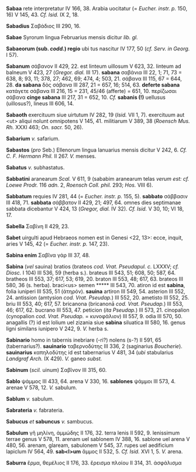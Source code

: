 **Sabaa** rete interpretatur IV 166, 38. Arabia uocitatur (= *Eucher.
instr. p.* 150, 16) V 145, 43. *Cf. Isid.* IX 2, 18.

**Sabadius** Σαβάδιος III 290, 16.

**Sabae** Syrorum lingua Februarius mensis dicitur *lib. gl.*

**Sabaeorum (sub. *codd.*) regio** ubi tus nascitur IV 177, 50 (*cf.
Serv. in Georg.* I 57).

**Sabanum** σάβανον II 429, 22. est linteum uillosum V 623, 32. linteum
ad balneum V 423, 27 (*Gregor. dial.* III 17). **sabana** σαβάνια III
22, 1; 71, 73 = 638, 8; 93, 11; 378, 27; 462, 69; 474, 4; 503, 21.
σάβανα III 115, 67 = 644, 28. **da sabana** δὸς σάβανα III 287, 21 =
657, 16; 514, 63. **deferte sabana** κατάγετε σάβανα III 216, 15 = 231,
45/46 (afferte) = 651, 10. περίζωσαι σάβανα **cinge sabana** III 217, 31
= 652, 10. *Cf.* **sabanis (!)** uellusus (uillosus?), lineus III 606,
14.

**Sabaoth** exercituum siue uirtutum IV 282, 19 (*Isid.* VII 1, 7).
exercituum aut \<ut\> aliqui nolunt omnipotens V 145, 41. militiarum V
389, 38 (*Roensch Mus. Rh.* XXXI 463; *On. sacr.* 50, 26).

**Sabarium** *v.* safarium.

**Sabastos** (*pro* Seb.) Ellenorum lingua Ianuarius mensis dicitur V
242, 6. *Cf. C. F. Hermann Phil.* II 267. *V.* menses.

**Sabatus** *v.* subhastatus.

**Sabbatini** aranearum *Scal.* V 611, 9 (sababim aranearum telas *verum
est: cf. Loewe Prodr.* 116 *adn.* 2, *Roensch Coll. phil.* 293; *Hos.*
VIII 6).

**Sabbatum** requies IV 281, 44 (= *Eucher. instr. p.* 155, 5).
**sabbato** σάββασιν III 418, 71. **sabbata** σάββατον II 429, 21; 497,
64. omnes dies septimanae sabbata dicebantur V 424, 13 (*Gregor, dial.*
IV 32). *Cf. Isid.* V 30, 10; VI 18, 17.

**Sabella** Σαβίνη II 429, 23.

**Sabet** uirgulti apud Hebraeos nomen est in Genesi \<22, 13\>: ecce,
inquit, aries V 145, 42 (= *Eucher. instr. p.* 147, 23).

**Sabina enim** Σαβῖνα γάρ III 37, 48.

**Sabina** (*vel* sauina) bratios (brateos *cod. Vrat. Pseudapul. c.*
LXXXV; *cf. Diosc.* I 104) III 536, 59 (herba s.). brateus III 543, 51;
608, 50; 587, 64. bratheos III 553, 37; 617, 53; 619, 20. braton III
553, 48; 617, 63. brateos III 580, 36 (s. herba). braci\<us\> semen
\*\*\*\*\* III 543, 70. atiron id est **sabina**, folia iuniperi III
535, 51 (ἀτηρόν). **sauina** artiron III 549, 54. asterion III 552, 24.
antission (amtysion *cod. Vrat. Pseudap.*) III 552, 20. ametisto III
552, 25. briu III 553, 40; 617, 57. bricanona (bricanonā *cod. Vrat.
Pseudap.*) III 553, 46; 617, 62. bucrano III 553, 47. peticion (*ita
Pseudap.*) III 573, 21. cinopalion (cynopalion *cod. Vrat. Pseudap.* =
κυνοφάλιον) III 557, 9. odia III 570, 50. anagallis (?) id est lolium
uel zizania siue **sabina** siluatica III 580, 16. genus ligni similans
iunipero V 242, 9. *V.* herba s.

**Sabinario** homo in tabernis inebriare (-ri?) nolens (s-?) II 591, 65
(tabernarius?). **sauinario** ταβερνοδύτης III 336, 2 (saginarius
*Boucherie*). **sauinarius** καπηλοδύτης id est tabernarius V 481, 34
(*ubi* stabularius *Landgraf Arch.* IX 429). *V.* ganeo *subst.*

**Sabinum** (*scil.* uinum) Σαβῖνον III 315, 60.

**Sablo** ψάμμος III 433, 64. arena V 330, 16. **sablones** ψάμμοι III
573, 4. arenae V 578, 12. *V.* sabulum.

**Sablum** *v.* sabulum.

**Sabrateria** *v.* fabrateria.

**Sabucus** *et* **sabuncus** *v.* sambucus.

**Sabulum** γῆ μηλίνη, ἀμμώδης II 176, 32. terra lenis II 592, 9.
lenissimum terrae genus V 578, 11. arenam uel sablonem IV 388, 16.
sablone uel arena V 480, 56. arenam, glaream, sabulonem V 545, 37. rupes
uel aedificium lapiclum IV 564, 49. **sab\<l\>um** ἄμμος II 532, 5. *Cf.
Isid.* XVI 1, 5. *V.* arena.

**Saburra** ἕρμα, θεμέλιος II 176, 33. ἔρεισμα πλοίου II 314, 31.
ἀσφάλισμα
